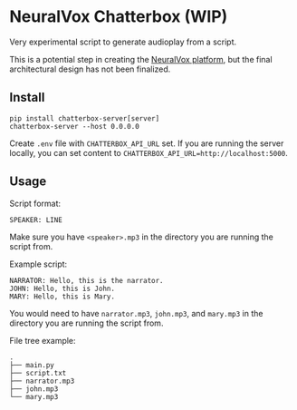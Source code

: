 # NeuralVox Chatterbox (WIP)

Very experimental script to generate audioplay from a script.

This is a potential step in creating the [NeuralVox platform](https://neuralvox.github.io/), but the final architectural design has not been finalized.

## Install

```
pip install chatterbox-server[server]
chatterbox-server --host 0.0.0.0
```

Create `.env` file with `CHATTERBOX_API_URL` set. If you are running the server locally, you can set content to `CHATTERBOX_API_URL=http://localhost:5000`.

## Usage

Script format:

```
SPEAKER: LINE
```

Make sure you have `<speaker>.mp3` in the directory you are running the script from.

Example script:

```
NARRATOR: Hello, this is the narrator.
JOHN: Hello, this is John.
MARY: Hello, this is Mary.
```

You would need to have `narrator.mp3`, `john.mp3`, and `mary.mp3` in the directory you are running the script from.

File tree example:

```
.
├── main.py
├── script.txt
├── narrator.mp3
├── john.mp3
└── mary.mp3
```